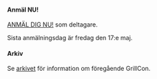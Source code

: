 #### Anmäl NU!
[ANMÄL DIG NU!](https://forms.gle/WvzA4VP1gVwP3XQG7) som deltagare.

Sista anmälningsdag är fredag den 17:e maj.



#### Arkiv

Se [arkivet](arkiv) för information om föregående GrillCon.

<!--

####Anmäl dig NU!

[Lös biljett genom att anmäla dig](https://goo.gl/EVrmg1) och kvalificera dig för GrillCon badges.

Alla nya och gamla dbwebb- och programvarutekniker-studenter är som vanligt välkomna och kvalificerade för att lösa biljett. 

Är du inte kvalificerad för biljett men vill ändå delta? Maila mos och fråga.



####GrillCon Badge

[FIGURE src=image/badge/badgeproduktion.jpg?w=315&h=100&cf&a=0,0,50,0&f0=colorize,40,0,0,0 caption=""]

Deltagare kan komma att föräras med en, eller flera, äkta och laminerade GrillCon badge att hänga runt halsen med en meter extra tålig 550 ParaCord. 

Inget är säkert, men vi måste nog leva upp till förväntningarna, vårens badges gick åt som smör i solsken.



####Om GrillCon

GrillCon är en mötesplats för nya och gamla studenter samt deras arbetsgivare.

GrillCon är en plats att vidarutvecklas, bygga nätverk och skapa kontakter.

Nya studenter vill ha jobb och gamla studenter vill anställa dem. Nya studenter vill veta hur arbetslivet fungerar och gamla studenter kan berätta det.

Samtidigt vill vi alla bli bättre på det vi gör genom att utveckla vår kompetens och ett sätt att utvecklas är att sprida vår kunskap till varandra.

GrillCon är en möjlighet att mingla och skapa kontakter med riktigt duktiga (webb-)programmerare. 



####Pro Bono

Föreläsarna ställer upp Pro Bono. Ett stort tack till dem!



####Sponsorer

Eva Pettersson (vicerektor) på BTH Utbildning sponsrar som vanligt grillen, inklusive fredagsfrukosten. Här har budgeten varit 3 kSEK sedan tidernas begynnelse.

Lasse Lundberg på BTH institutionen DIDD där dbwebb-teamet är lokaliserade ska få äran att sponsra badges med tillhörande paracord. Jag ska bara berätta det för honom. Det kostar mindre än 1 kSEK.

Oklart vem som sponsrar med själva grillvagnen i år, ska kolla med SIS som hjälpte oss i våras.

Lars Ollén, aka Laeffe, gammal BTH student Civ PT, aktiv i studentföreningen SIS och numer företagare på [Projektkoll Sverige AB](https://www.projektkoll.nu/) sponsrar Hackathonet med ramlösa, färsk och torkad frukt samt osaltade/osötade nötter motsvarande 1 kSEK. 



####Att bli sponsor

Det finns egentligen ingen budget till GrillCon, vi har inga direkta kostnader och ingen större ambition att öka inblandningen av pengar i arrangemanget. Men i vissa fall kan sponsring tillföra ett trivselvärde som gynnar oss alla som vill delta.

Vill du sponsra och delta så finns olika varianter, stäm av med mos och försök finna något som passar både GrillCon och ert syfte med sponsringen.



####Föreläs

Hör av dit till mos om du vill föreläsa på en GrillCon. Vi har GrillCon i september och maj.

Som föreläsare har du även möjliget att "ställa ut" eller göra dig mer synlig. Eller bara mingla runt. Stäm av med mos.



####Volontär

Vill du vara volontär i teamet bakom GrillCon? Hör av dig till mos och erbjud dina tjänster, hur små eller stora de än må vara.

-->


<!--
Planering för eventet har delvis skett [i forum](https://dbwebb.se/t/6124) och i chatt.
-->


<!--
Anmäl dig NU till GrillCon 2016 Höst.

Anmäl dig via [GitHub (the cool kids)](https://github.com/dbwebb-se/grillcon/issues/15) eller via [Facebook (the cool kids)](https://www.facebook.com/events/659331007560616/).

Eller anmäl dig via båda, så ser vi vilken webbplats som verkligen är den där de coolaste kidsen hänger.

Det finns fortfarande ett fåtal platser kvar.

*Be there eller be fyrkant.*
-->
